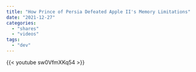 ```yaml
---
title: "How Prince of Persia Defeated Apple II's Memory Limitations"
date: "2021-12-27"
categories:
  - "shares"
  - "videos"
tags:
  - "dev"
---
```


{{< youtube sw0VfmXKq54 >}}
